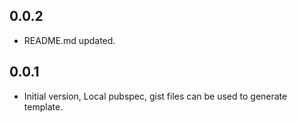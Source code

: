 ## 0.0.2

- README.md updated.

## 0.0.1

- Initial version, Local pubspec, gist files can be used to generate template.
